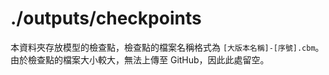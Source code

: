 # ./outputs/checkpoints

本資料夾存放模型的檢查點，檢查點的檔案名稱格式為 `[大版本名稱]-[序號].cbm`。
由於檢查點的檔案大小較大，無法上傳至 GitHub，因此此處留空。
